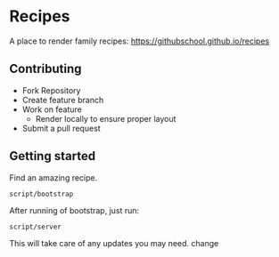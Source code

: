 # Recipes

A place to render family recipes: https://githubschool.github.io/recipes

## Contributing
- Fork Repository
- Create feature branch
- Work on feature
  - Render locally to ensure proper layout
- Submit a pull request

## Getting started

Find an amazing recipe.

```
script/bootstrap
```

After running of bootstrap, just run:

```
script/server
```
This will take care of any updates you may need.
change

